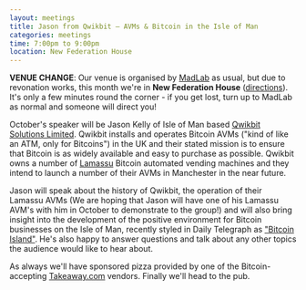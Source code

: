 ```yaml
---
layout: meetings
title: Jason from Qwikbit – AVMs & Bitcoin in the Isle of Man
categories: meetings
time: 7:00pm to 9:00pm
location: New Federation House
---
```


**VENUE CHANGE**: Our venue is organised by [MadLab][madlab-event] as usual, but due to revonation works, this month we're in **New Federation House** ([directions][nfh-directions]). It's only a few minutes round the corner - if you get lost, turn up to MadLab as normal and someone will direct you!

October's speaker will be Jason Kelly of Isle of Man based [Qwikbit Solutions Limited][qwikbit]. Qwikbit installs and operates Bitcoin AVMs ("kind of like an ATM, only for Bitcoins") in the UK and their stated mission is to ensure that Bitcoin is as widely available and easy to purchase as possible. Qwikbit owns a number of [Lamassu][lamassu] Bitcoin automated vending machines and they intend to launch a number of their AVMs in Manchester in the near future.

Jason will speak about the history of Qwikbit, the operation of their Lamassu AVMs (We are hoping that Jason will have one of his Lamassu AVM's with him in October to demonstrate to the group!) and will also bring insight into the development of the positive environment for Bitcoin businesses on the Isle of Man, recently styled in Daily Telegraph as ["Bitcoin Island"][bitcoin-island]. He's also happy to answer questions and talk about any other topics the audience would like to hear about.

As always we'll have sponsored pizza provided by one of the Bitcoin-accepting [Takeaway.com][takeaway] vendors. Finally we'll head to the pub.

[qwikbit]: https://www.qwikbit.com/
[lamassu]: https://lamassu.is/
[bitcoin-island]: http://www.telegraph.co.uk/technology/11109256/Creating-a-Bitcoin-Island-just-off-the-English-coast.html
[takeaway]: http://www.takeaway.com/
[madlab-event]: http://madlab.org.uk/content/bitcoin-manchester-06-10-2014/
[nfh-directions]: https://goo.gl/maps/3ZNHo